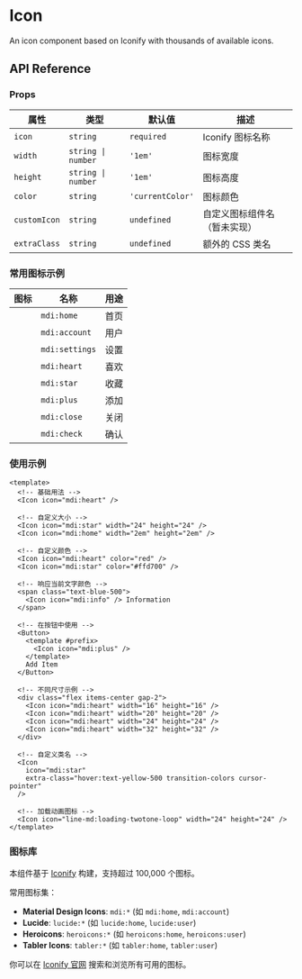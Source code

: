 # Icon
An icon component based on Iconify with thousands of available icons.

<script setup>
import { Icon } from 'qh-ui'
</script>

<ComponentPreview name="IconDemo">
  <Icon icon="mdi:heart" />
</ComponentPreview>

## API Reference

### Props

| 属性 | 类型 | 默认值 | 描述 |
| --- | --- | --- | --- |
| `icon` | `string` | `required` | Iconify 图标名称 |
| `width` | `string \| number` | `'1em'` | 图标宽度 |
| `height` | `string \| number` | `'1em'` | 图标高度 |
| `color` | `string` | `'currentColor'` | 图标颜色 |
| `customIcon` | `string` | `undefined` | 自定义图标组件名（暂未实现） |
| `extraClass` | `string` | `undefined` | 额外的 CSS 类名 |

### 常用图标示例

| 图标 | 名称 | 用途 |
| --- | --- | --- |
| <Icon icon="mdi:home" /> | `mdi:home` | 首页 |
| <Icon icon="mdi:account" /> | `mdi:account` | 用户 |
| <Icon icon="mdi:settings" /> | `mdi:settings` | 设置 |
| <Icon icon="mdi:heart" /> | `mdi:heart` | 喜欢 |
| <Icon icon="mdi:star" /> | `mdi:star` | 收藏 |
| <Icon icon="mdi:plus" /> | `mdi:plus` | 添加 |
| <Icon icon="mdi:close" /> | `mdi:close` | 关闭 |
| <Icon icon="mdi:check" /> | `mdi:check` | 确认 |

### 使用示例

```vue
<template>
  <!-- 基础用法 -->
  <Icon icon="mdi:heart" />

  <!-- 自定义大小 -->
  <Icon icon="mdi:star" width="24" height="24" />
  <Icon icon="mdi:home" width="2em" height="2em" />

  <!-- 自定义颜色 -->
  <Icon icon="mdi:heart" color="red" />
  <Icon icon="mdi:star" color="#ffd700" />

  <!-- 响应当前文字颜色 -->
  <span class="text-blue-500">
    <Icon icon="mdi:info" /> Information
  </span>

  <!-- 在按钮中使用 -->
  <Button>
    <template #prefix>
      <Icon icon="mdi:plus" />
    </template>
    Add Item
  </Button>

  <!-- 不同尺寸示例 -->
  <div class="flex items-center gap-2">
    <Icon icon="mdi:heart" width="16" height="16" />
    <Icon icon="mdi:heart" width="20" height="20" />
    <Icon icon="mdi:heart" width="24" height="24" />
    <Icon icon="mdi:heart" width="32" height="32" />
  </div>

  <!-- 自定义类名 -->
  <Icon
    icon="mdi:star"
    extra-class="hover:text-yellow-500 transition-colors cursor-pointer"
  />

  <!-- 加载动画图标 -->
  <Icon icon="line-md:loading-twotone-loop" width="24" height="24" />
</template>
```

### 图标库

本组件基于 [Iconify](https://iconify.design/) 构建，支持超过 100,000 个图标。

常用图标集：
- **Material Design Icons**: `mdi:*` (如 `mdi:home`, `mdi:account`)
- **Lucide**: `lucide:*` (如 `lucide:home`, `lucide:user`)
- **Heroicons**: `heroicons:*` (如 `heroicons:home`, `heroicons:user`)
- **Tabler Icons**: `tabler:*` (如 `tabler:home`, `tabler:user`)

你可以在 [Iconify 官网](https://icon-sets.iconify.design/) 搜索和浏览所有可用的图标。
